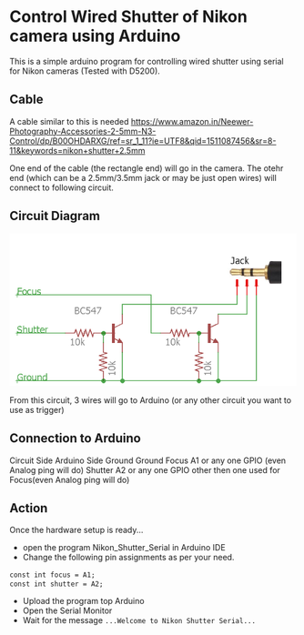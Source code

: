 # Control Wired Shutter of Nikon camera using Arduino
This is a simple arduino program for controlling wired shutter using serial for Nikon cameras (Tested with D5200).

## Cable
A cable similar to this is needed
https://www.amazon.in/Neewer-Photography-Accessories-2-5mm-N3-Control/dp/B00OHDARXG/ref=sr_1_11?ie=UTF8&qid=1511087456&sr=8-11&keywords=nikon+shutter+2.5mm

One end of the cable (the rectangle end) will go in the camera. The otehr end (which can be a 2.5mm/3.5mm jack or may be just open wires) will connect to following circuit.

## Circuit Diagram
![alt text](https://raw.githubusercontent.com/gohilurvish/NikonWiredShutterSerial/master/circuit.png)

From this circuit, 3 wires will go to Arduino (or any other circuit you want to use as trigger)

## Connection to Arduino
Circuit Side      Arduino Side
Ground            Ground
Focus             A1 or any one GPIO (even Analog ping will do)
Shutter           A2 or any one GPIO other then one used for Focus(even Analog ping will do)

## Action
Once the hardware setup is ready...
- open the program Nikon_Shutter_Serial in Arduino IDE
- Change the following pin assignments as per your need.
```
const int focus = A1;
const int shutter = A2;
```
- Upload the program top Arduino
- Open the Serial Monitor
- Wait for the message `...Welcome to Nikon Shutter Serial...`
